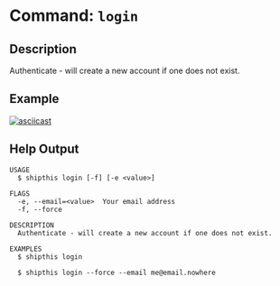 # Command: `login`

## Description

Authenticate - will create a new account if one does not exist.

## Example

[![asciicast](https://asciinema.org/a/jPd9Mqafw98hEj4KEtkZod3ny.svg)](https://asciinema.org/a/jPd9Mqafw98hEj4KEtkZod3ny)

## Help Output

```
USAGE
  $ shipthis login [-f] [-e <value>]

FLAGS
  -e, --email=<value>  Your email address
  -f, --force

DESCRIPTION
  Authenticate - will create a new account if one does not exist.

EXAMPLES
  $ shipthis login

  $ shipthis login --force --email me@email.nowhere
```